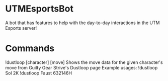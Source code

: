 # UTMEsportsBot

A bot that has features to help with the day-to-day interactions in the UTM Esports server!

# Commands
!dustloop [character] [move]
Shows the move data for the given character's move from Guilty Gear Strive's Dustloop page
Example usages: 
!dustloop Sol 2K
!dustloop Faust 632146H
